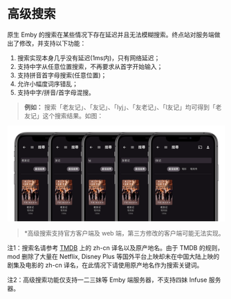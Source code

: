 # 高级搜索

原生 Emby 的搜索在某些情况下存在延迟并且无法模糊搜索。终点站对服务端做出了修改，并支持以下功能：

1. 搜索实现本身几乎没有延迟(1ms内)，只有网络延迟；
2. 支持中字从任意位置搜索，不再要求从首字开始输入；
3. 支持拼音首字母搜索(任意位置)；
4. 允许小幅度词序错乱；
5. 支持中字/拼音/首字母混搜。

> **例如：** 搜索「老友记」、「友记」、「lyj」、「友老记」、「l友记」均可得到「老友记」这个搜索结果。如图：

![img.png](../assets/1.7aa3d402.png)

> *高级搜索支持官方客户端及 web 端，第三方修改的客户端可能无法实现。

注1：搜索名请参考 [TMDB](https://web.archive.org/web/20230605005641/https://www.themoviedb.org/) 上的 zh-cn 译名以及原产地名。由于 TMDB 的规则，mod 删除了大量在 Netflix, Disney Plus 等国外平台上映却未在中国大陆上映的剧集及电影的 zh-cn 译名，在此情况下请使用原产地名作为搜索关键词。

注2：高级搜索功能仅支持一二三妹等 Emby 端服务器，不支持四妹 Infuse 服务器。